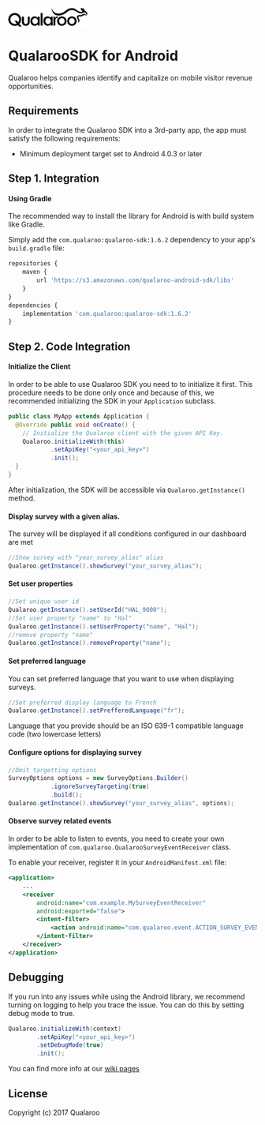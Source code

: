 [![](img/logo-dark.png?raw=true)](https://qualaroo.com/)

# QualarooSDK for Android

Qualaroo helps companies identify and capitalize on mobile visitor revenue opportunities.

## Requirements

In order to integrate the Qualaroo SDK into a 3rd-party app, the app must satisfy the following requirements:

- Minimum deployment target set to Android 4.0.3 or later

## Step 1. Integration

#### Using Gradle

The recommended way to install the library for Android is with build system like Gradle.

Simply add the `com.qualaroo:qualaroo-sdk:1.6.2` dependency to your app's `build.gradle` file:

```javascript
repositories {
    maven {
        url 'https://s3.amazonaws.com/qualaroo-android-sdk/libs'
    }
}
dependencies {
    implementation 'com.qualaroo:qualaroo-sdk:1.6.2'
}
```
## Step 2. Code Integration
#### Initialize the Client
In order to be able to use Qualaroo SDK you need to to initialize it first.
This procedure needs to be done only once and because of this, we recommended initializing the SDK in your `Application` subclass.
```java
public class MyApp extends Application {
  @Override public void onCreate() {
    // Initialize the Qualaroo client with the given API Key.
    Qualaroo.initializeWith(this)
            .setApiKey("<your_api_key>")
            .init();
  }
}        
```
After initialization, the SDK will be accessible via `Qualaroo.getInstance()` method.
#### Display survey with a given alias.
The survey will be displayed if all conditions configured in our dashboard are met
```java
//Show survey with "your_survey_alias" alias
Qualaroo.getInstance().showSurvey("your_survey_alias");
```
#### Set user properties
```java
//Set unique user id
Qualaroo.getInstance().setUserId("HAL_9000");
//Set user property "name" to "Hal"
Qualaroo.getInstance().setUserProperty("name", "Hal");
//remove property "name"
Qualaroo.getInstance().removeProperty("name");
```

#### Set preferred language
You can set preferred language that you want to use when displaying surveys.
```java
//Set preferred display language to French
Qualaroo.getInstance().setPrefferedLanguage("fr");
```
Language that you provide should be an ISO 639-1 compatible language code (two lowercase letters)

#### Configure options for displaying survey
```java
//Omit targetting options
SurveyOptions options = new SurveyOptions.Builder()
            .ignoreSurveyTargeting(true)
            .build();
Qualaroo.getInstance().showSurvey("your_survey_alias", options);
```

#### Observe survey related events
In order to be able to listen to events, you need to create your own implementation of `com.qualaroo.QualarooSurveyEventReceiver` class.

To enable your receiver, register it in your `AndroidManifest.xml` file:
```xml
<application>
    ...
    <receiver 
        android:name="com.example.MySurveyEventReceiver"
        android:exported="false">
        <intent-filter>
            <action android:name="com.qualaroo.event.ACTION_SURVEY_EVENT"/>
        </intent-filter>
    </receiver>
</application> 
```

## Debugging
If you run into any issues while using the Android library, we recommend turning on logging to help you trace the issue. 
You can do this by setting debug mode to true.
```java
Qualaroo.initializeWith(context)
        .setApiKey("<your_api_key>")
        .setDebugMode(true)
        .init();
```
You can find more info at our [wiki pages](https://github.com/qualaroo/AndroidSDK/wiki)
## License

Copyright (c) 2017 Qualaroo
